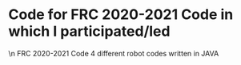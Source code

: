 # Code for FRC 2020-2021 Code in which I participated/led
\n FRC 2020-2021 Code
4 different robot codes written in JAVA
